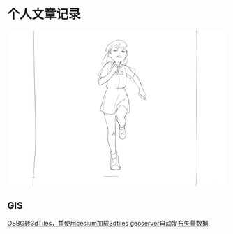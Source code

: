 # 个人文章记录
![cut-off](./image/girl.gif)
## GIS

[OSBG转3dTiles，并使用cesium加载3dtiles](./gisPost/OSBG转3dTiles.md)
[geoserver自动发布矢量数据](./gisPost/geoserver自动发布矢量数据.md)
